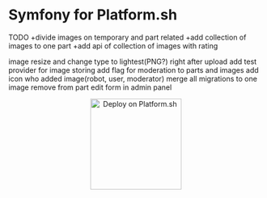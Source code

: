 Symfony for Platform.sh
=======================


TODO
+divide images on temporary and part related
+add collection of images to one part
+add api of collection of images with rating



image resize and change type to lightest(PNG?) right after upload
add test provider for image storing
add flag for moderation to parts and images
add icon who added image(robot, user, moderator)
merge all migrations to one
image remove from part edit form in admin panel


<p align="center">
<a href="https://console.platform.sh/projects/create-project?template=https://raw.githubusercontent.com/symfonycorp/platformsh-symfony-template-metadata/main/symfony-6.1-php8.1-webapp.template.yaml&utm_content=symfonycorp&utm_source=github&utm_medium=button&utm_campaign=deploy_on_platform">
    <img src="https://platform.sh/images/deploy/lg-blue.svg" alt="Deploy on Platform.sh" width="180px" />
</a>
</p>
